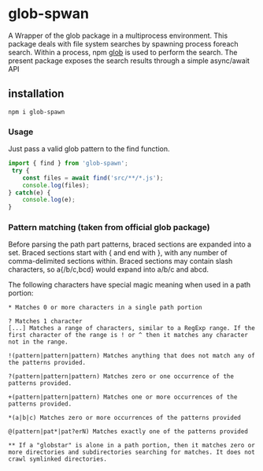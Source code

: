 # glob-spwan
A Wrapper of the glob package in a multiprocess environment.
This package deals with file system searches by spawning process foreach search. Within a process, npm [glob](https://www.npmjs.com/package/glob) is used to perform the search.
The present package exposes the search results through a simple async/await API


## installation

```
npm i glob-spawn
```

### Usage
Just pass a valid glob pattern to the find function.

```ts
import { find } from 'glob-spawn';
 try {
    const files = await find('src/**/*.js');
    console.log(files);
} catch(e) {
    console.log(e);
}
```

### Pattern matching (taken from official glob package)
Before parsing the path part patterns, braced sections are expanded into a set. Braced sections start with { and end with }, with any number of comma-delimited sections within. Braced sections may contain slash characters, so a{/b/c,bcd} would expand into a/b/c and abcd.

The following characters have special magic meaning when used in a path portion:
```
* Matches 0 or more characters in a single path portion

? Matches 1 character
[...] Matches a range of characters, similar to a RegExp range. If the first character of the range is ! or ^ then it matches any character not in the range.

!(pattern|pattern|pattern) Matches anything that does not match any of the patterns provided.

?(pattern|pattern|pattern) Matches zero or one occurrence of the patterns provided.

+(pattern|pattern|pattern) Matches one or more occurrences of the patterns provided.

*(a|b|c) Matches zero or more occurrences of the patterns provided

@(pattern|pat*|pat?erN) Matches exactly one of the patterns provided

** If a "globstar" is alone in a path portion, then it matches zero or more directories and subdirectories searching for matches. It does not crawl symlinked directories.
```